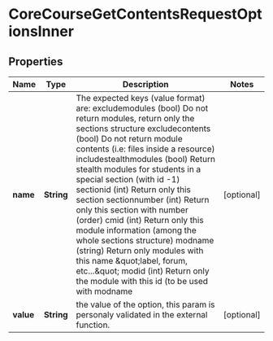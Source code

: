 

# CoreCourseGetContentsRequestOptionsInner


## Properties

| Name | Type | Description | Notes |
|------------ | ------------- | ------------- | -------------|
|**name** | **String** | The expected keys (value format) are:                                                 excludemodules (bool) Do not return modules, return only the sections structure                                                 excludecontents (bool) Do not return module contents (i.e: files inside a resource)                                                 includestealthmodules (bool) Return stealth modules for students in a special                                                     section (with id -1)                                                 sectionid (int) Return only this section                                                 sectionnumber (int) Return only this section with number (order)                                                 cmid (int) Return only this module information (among the whole sections structure)                                                 modname (string) Return only modules with this name \&quot;label, forum, etc...\&quot;                                                 modid (int) Return only the module with this id (to be used with modname |  [optional] |
|**value** | **String** | the value of the option,                                                                     this param is personaly validated in the external function. |  [optional] |



